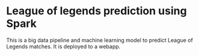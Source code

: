# League of legends prediction using Spark 

This is a big data pipeline and machine learning model to predict League of Legends matches. 
It is deployed to a webapp.